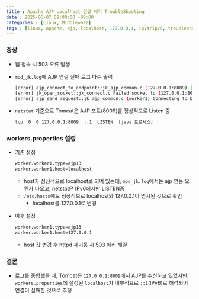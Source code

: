 ```yaml
---
title : Apache AJP Localhost 연결 에러 TroubleShooting
date : 2025-06-07 09:00:00 +09:00
categories : [Linux, Middleware]
tags : [linux, apache, ajp, localhost, 127.0.0.1, ipv4/ipv6, troubleshooting] #소문자만 가능
---
```


### 증상

- 웹 접속 시 503 오류 발생
- `mod_jk.log`에 AJP 연결 실패 로그 다수 출력
    
    ```bash
    [error] ajp_connect_to_endpoint::jk_ajp_common.c (127.0.0.1:8009) (errno=111)
    [error] jk_open_socket::jk_connect.c Failed socket to (127.0.0.1:8009)
    [error] ajp_send_request::jk_ajp_common.c (worker1) Connecting to backend failed
    ```
    
- `netstat` 기준으로 Tomcat은 AJP 포트(8009)를 정상적으로 Listen 중
    
    ```bash
    tcp  0  0 127.0.0.1:8009  ::1  LISTEN  [java 프로세스]
    ```
    

### workers.properties 설정

- 기존 설정
    
    ```bash
    worker.worker1.type=ajp13
    worker.worker1.host=localhost
    ```
    
    - host가 정상적으로 localhost로 되어 있는데, `mod_jk.log`에서는 ajp 연동 오류가 나오고, netstat은 IPv6에서만 LISTEN중
    - `/etc/hosts`에도 정상적으로 localhost와 127.0.0.1이 명시된 것으로 확인
        - localhost를 127.0.0.1로 변경
- 이후 설정
    
    ```bash
    worker.worker1.type=ajp13
    worker.worker1.host=127.0.0.1
    ```
    
    - host 값 변경 후 httpd 재기동 시 503 에러 해결

### 결론

- 로그를 종합했을 때, Tomcat은 `127.0.0.1:8009`에서 AJP를 수신하고 있었지만, `workers.properties`에 설정된 `localhost`가 내부적으로 `::1`(IPv6)로 해석되어 연결이 실패한 것으로 추정